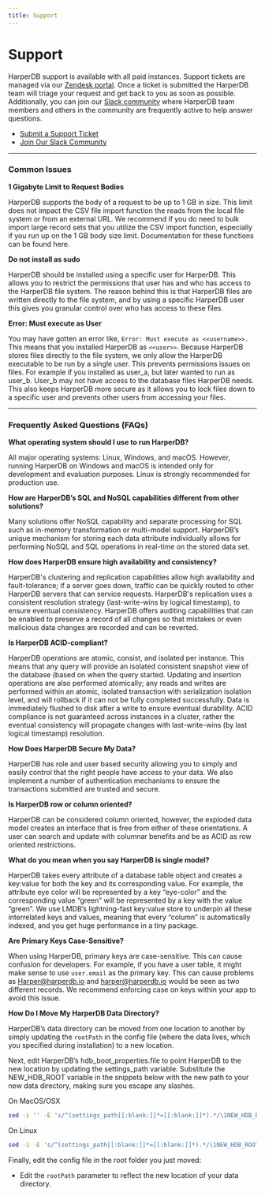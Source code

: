 ```yaml
---
title: Support
---
```


# Support

HarperDB support is available with all paid instances. Support tickets are managed via our [Zendesk portal](https:/harperdbhelp.zendesk.com/hc/en-us/requests/new). Once a ticket is submitted the HarperDB team will triage your request and get back to you as soon as possible. Additionally, you can join our [Slack community](https:/harperdbcommunity.slack.com/join/shared\_invite/zt-e8w6u1pu-2UFAXl\_f4ZHo7F7DVkHIDA#/) where HarperDB team members and others in the community are frequently active to help answer questions.

* [Submit a Support Ticket](https:/harperdbhelp.zendesk.com/hc/en-us/requests/new)
* [Join Our Slack Community](https:/harperdbcommunity.slack.com/join/shared\_invite/zt-e8w6u1pu-2UFAXl\_f4ZHo7F7DVkHIDA#/)

***

### Common Issues

**1 Gigabyte Limit to Request Bodies**

HarperDB supports the body of a request to be up to 1 GB in size. This limit does not impact the CSV file import function the reads from the local file system or from an external URL. We recommend if you do need to bulk import large record sets that you utilize the CSV import function, especially if you run up on the 1 GB body size limit. Documentation for these functions can be found here.

**Do not install as sudo**

HarperDB should be installed using a specific user for HarperDB. This allows you to restrict the permissions that user has and who has access to the HarperDB file system. The reason behind this is that HarperDB files are written directly to the file system, and by using a specific HarperDB user this gives you granular control over who has access to these files.

**Error: Must execute as User**

You may have gotten an error like, `Error: Must execute as <<username>>.` This means that you installed HarperDB as `<<user>>`. Because HarperDB stores files directly to the file system, we only allow the HarperDB executable to be run by a single user. This prevents permissions issues on files. For example if you installed as user\_a, but later wanted to run as user\_b. User\_b may not have access to the database files HarperDB needs. This also keeps HarperDB more secure as it allows you to lock files down to a specific user and prevents other users from accessing your files.

***

### Frequently Asked Questions (FAQs)

**What operating system should I use to run HarperDB?**

All major operating systems: Linux, Windows, and macOS. However, running HarperDB on Windows and macOS is intended only for development and evaluation purposes. Linux is strongly recommended for production use.

**How are HarperDB’s SQL and NoSQL capabilities different from other solutions?**

Many solutions offer NoSQL capability and separate processing for SQL such as in-memory transformation or multi-model support. HarperDB’s unique mechanism for storing each data attribute individually allows for performing NoSQL and SQL operations in real-time on the stored data set.

**How does HarperDB ensure high availability and consistency?**

HarperDB's clustering and replication capabilities allow high availability and fault-tolerance; if a server goes down, traffic can be quickly routed to other HarperDB servers that can service requests. HarperDB's replication uses a consistent resolution strategy (last-write-wins by logical timestamp), to ensure eventual consistency. HarperDB offers auditing capabilities that can be enabled to preserve a record of all changes so that mistakes or even malicious data changes are recorded and can be reverted.

**Is HarperDB ACID-compliant?**

HarperDB operations are atomic, consist, and isolated per instance. This means that any query will provide an isolated consistent snapshot view of the database (based on when the query started. Updating and insertion operations are also performed atomically; any reads and writes are performed within an atomic, isolated transaction with serialization isolation level, and will rollback if it can not be fully completed successfully. Data is immediately flushed to disk after a write to ensure eventual durability. ACID compliance is not guaranteed across instances in a cluster, rather the eventual consistency will propagate changes with last-write-wins (by last logical timestamp) resolution.

**How Does HarperDB Secure My Data?**

HarperDB has role and user based security allowing you to simply and easily control that the right people have access to your data. We also implement a number of authentication mechanisms to ensure the transactions submitted are trusted and secure.

**Is HarperDB row or column oriented?**

HarperDB can be considered column oriented, however, the exploded data model creates an interface that is free from either of these orientations. A user can search and update with columnar benefits and be as ACID as row oriented restrictions.

**What do you mean when you say HarperDB is single model?**

HarperDB takes every attribute of a database table object and creates a key:value for both the key and its corresponding value. For example, the attribute eye color will be represented by a key “eye-color” and the corresponding value “green” will be represented by a key with the value “green”. We use LMDB’s lightning-fast key:value store to underpin all these interrelated keys and values, meaning that every “column” is automatically indexed, and you get huge performance in a tiny package.

**Are Primary Keys Case-Sensitive?**

When using HarperDB, primary keys are case-sensitive. This can cause confusion for developers. For example, if you have a user table, it might make sense to use `user.email` as the primary key. This can cause problems as Harper@harperdb.io and harper@harperdb.io would be seen as two different records. We recommend enforcing case on keys within your app to avoid this issue.

**How Do I Move My HarperDB Data Directory?**

HarperDB’s data directory can be moved from one location to another by simply updating the `rootPath` in the config file (where the data lives, which you specified during installation) to a new location.

Next, edit HarperDB’s hdb\_boot\_properties.file to point HarperDB to the new location by updating the settings\_path variable. Substitute the NEW\_HDB\_ROOT variable in the snippets below with the new path to your new data directory, making sure you escape any slashes.

On MacOS/OSX

```bash
sed -i '' -E 's/^(settings_path[[:blank:]]*=[[:blank:]]*).*/\1NEW_HDB_ROOT\/harperdb-config.yaml/' ~/.harperdb/hdb_boot_properties.file
```

On Linux

```bash
sed -i -E 's/^(settings_path[[:blank:]]*=[[:blank:]]*).*/\1NEW_HDB_ROOT\/harperdb-config.yaml/' ~/hdb_boot_properties.file
```

Finally, edit the config file in the root folder you just moved:

* Edit the `rootPath` parameter to reflect the new location of your data directory.
